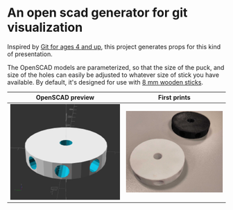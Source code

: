 # An open scad generator for git visualization
Inspired by [Git for ages 4 and up](https://www.youtube.com/watch?v=3m7BgIvC-uQ), this project generates props for this kind of presentation. 

The OpenSCAD models are parameterized, so that the size of the puck, and size of the holes can easily be adjusted to whatever size of stick you have available.
By default, it's designed for use with [8 mm wooden sticks](https://www.sloyd-detaljer.no/produkter/tre-metall/treprodukter/rundstaver-blomsterpinner/rundstav-bjork-9538).

| OpenSCAD preview                                                                                                 | First prints                                                            |
|------------------------------------------------------------------------------------------------------------------|-------------------------------------------------------------------------|
| ![rendered image of the puck with 3 visible holes on the side, and one through the disk in the center](puck.png) | ![2 3D-printed pucks, one in white plastic and one in black](puck.jpeg) |

